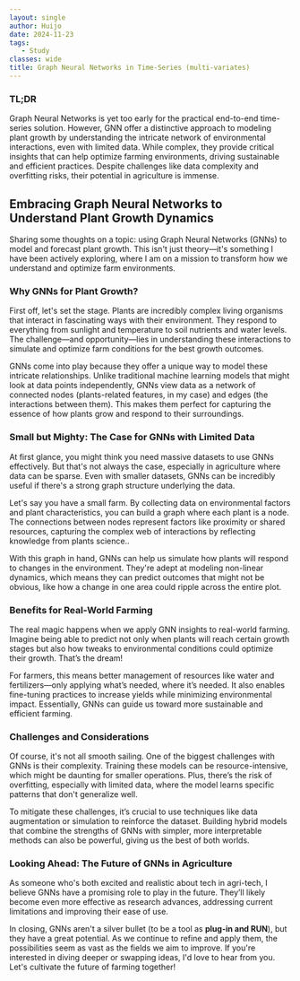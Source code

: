 ```yaml
---
layout: single
author: Huijo
date: 2024-11-23
tags:
   - Study
classes: wide
title: Graph Neural Networks in Time-Series (multi-variates)
---
```


### TL;DR

Graph Neural Networks is yet too early for the practical end-to-end time-series solution. However, GNN offer a distinctive approach to modeling plant growth by understanding the intricate network of environmental interactions, even with limited data. While complex, they provide critical insights that can help optimize farming environments, driving sustainable and efficient practices. Despite challenges like data complexity and overfitting risks, their potential in agriculture is immense.


## Embracing Graph Neural Networks to Understand Plant Growth Dynamics

Sharing some thoughts on a topic: using Graph Neural Networks (GNNs) to model and forecast plant growth. This isn't just theory—it's something I have been actively exploring, where I am on a mission to transform how we understand and optimize farm environments.

### Why GNNs for Plant Growth?

First off, let's set the stage. Plants are incredibly complex living organisms that interact in fascinating ways with their environment. They respond to everything from sunlight and temperature to soil nutrients and water levels. The challenge—and opportunity—lies in understanding these interactions to simulate and optimize farm conditions for the best growth outcomes.

GNNs come into play because they offer a unique way to model these intricate relationships. Unlike traditional machine learning models that might look at data points independently, GNNs view data as a network of connected nodes (plants-related features, in my case) and edges (the interactions between them). This makes them perfect for capturing the essence of how plants grow and respond to their surroundings.

### Small but Mighty: The Case for GNNs with Limited Data

At first glance, you might think you need massive datasets to use GNNs effectively. But that's not always the case, especially in agriculture where data can be sparse. Even with smaller datasets, GNNs can be incredibly useful if there's a strong graph structure underlying the data.

Let's say you have a small farm. By collecting data on environmental factors and plant characteristics, you can build a graph where each plant is a node. The connections between nodes represent factors like proximity or shared resources, capturing the complex web of interactions by reflecting knowledge from plants science..

With this graph in hand, GNNs can help us simulate how plants will respond to changes in the environment. They're adept at modeling non-linear dynamics, which means they can predict outcomes that might not be obvious, like how a change in one area could ripple across the entire plot.

### Benefits for Real-World Farming

The real magic happens when we apply GNN insights to real-world farming. Imagine being able to predict not only when plants will reach certain growth stages but also how tweaks to environmental conditions could optimize their growth. That’s the dream!

For farmers, this means better management of resources like water and fertilizers—only applying what’s needed, where it’s needed. It also enables fine-tuning practices to increase yields while minimizing environmental impact. Essentially, GNNs can guide us toward more sustainable and efficient farming.

### Challenges and Considerations

Of course, it's not all smooth sailing. One of the biggest challenges with GNNs is their complexity. Training these models can be resource-intensive, which might be daunting for smaller operations. Plus, there’s the risk of overfitting, especially with limited data, where the model learns specific patterns that don't generalize well.

To mitigate these challenges, it’s crucial to use techniques like data augmentation or simulation to reinforce the dataset. Building hybrid models that combine the strengths of GNNs with simpler, more interpretable methods can also be powerful, giving us the best of both worlds.

### Looking Ahead: The Future of GNNs in Agriculture

As someone who's both excited and realistic about tech in agri-tech, I believe GNNs have a promising role to play in the future. They’ll likely become even more effective as research advances, addressing current limitations and improving their ease of use.

In closing, GNNs aren't a silver bullet (to be a tool as **plug-in and RUN**), but they have a great potential. As we continue to refine and apply them, the possibilities seem as vast as the fields we aim to improve. If you're interested in diving deeper or swapping ideas, I'd love to hear from you. Let's cultivate the future of farming together!

